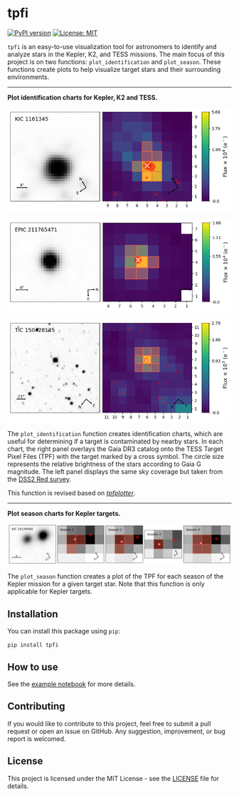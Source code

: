 # tpfi
[![PyPI version](https://badge.fury.io/py/tpfi.svg)](https://badge.fury.io/py/tpfi)
[![License: MIT](https://img.shields.io/badge/License-MIT-yellow.svg)](https://opensource.org/licenses/MIT)

`tpfi` is an easy-to-use visualization tool for astronomers to identify and analyze 
stars in the Kepler, K2, and TESS missions. The main focus of this project is on 
two functions: `plot_identification` and `plot_season`. These functions create 
plots to help visualize target stars and their surrounding environments.

---

**Plot identification charts for Kepler, K2 and TESS.**

![alt text](https://raw.githubusercontent.com/keyuxing/tpfi/main/examples/kepler.png)

![alt text](https://raw.githubusercontent.com/keyuxing/tpfi/main/examples/k2.png)

![alt text](https://raw.githubusercontent.com/keyuxing/tpfi/main/examples/tess.png)

The `plot_identification` function creates identification charts, which are useful 
for determining if a target is contaminated by nearby stars. In each chart, the 
right panel overlays the Gaia DR3 catalog onto the TESS Target Pixel Files (TPF) 
with the target marked by a cross symbol. The circle size represents the relative 
brightness of the stars according to Gaia G magnitude. The left panel displays the 
same sky coverage but taken from the 
[DSS2 Red survey](https://skyview.gsfc.nasa.gov/current/cgi/moreinfo.pl?survey=DSS2%20Red).

This function is revised based on 
[_tpfplotter_](https://github.com/jlillo/tpfplotter). 

---

**Plot season charts for Kepler targets.**

![alt text](https://raw.githubusercontent.com/keyuxing/tpfi/main/examples/season.png)

The `plot_season` function creates a plot of the TPF for each season of the Kepler 
mission for a given target star. Note that this function is only applicable for 
Kepler targets.

## Installation

You can install this package using `pip`:
```shell
pip install tpfi
```

## How to use

See the [example notebook](https://raw.githubusercontent.com/keyuxing/tpfi/main/examples/tutorial.ipynb) for more details.

## Contributing

If you would like to contribute to this project, feel free to submit a pull request 
or open an issue on GitHub. Any suggestion, improvement, or bug report is welcomed.

## License

This project is licensed under the MIT License - see the 
[LICENSE](https://raw.githubusercontent.com/keyuxing/tpfi/main/LICENSE) file for details.